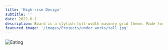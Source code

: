 ```yaml
---
title: 'High-rise Design'
subtitle: ''
date: 2022-6-1
description: Board is a stylish full-width masonry grid theme. Made for designers, artists, photographers and developers to show off their best work.
featured_image: '/images/Projects/under_works/tall.jpg'
---
```


<div class="gallery" data-columns="1">
  <img src="{{site.baseurl}}/images/Projects/under_works/tall.jpg" alt="Eating">

</div>
